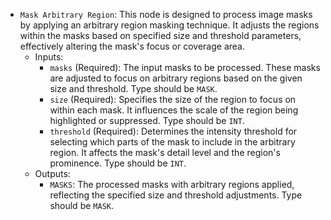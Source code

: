 - `Mask Arbitrary Region`: This node is designed to process image masks by applying an arbitrary region masking technique. It adjusts the regions within the masks based on specified size and threshold parameters, effectively altering the mask's focus or coverage area.
    - Inputs:
        - `masks` (Required): The input masks to be processed. These masks are adjusted to focus on arbitrary regions based on the given size and threshold. Type should be `MASK`.
        - `size` (Required): Specifies the size of the region to focus on within each mask. It influences the scale of the region being highlighted or suppressed. Type should be `INT`.
        - `threshold` (Required): Determines the intensity threshold for selecting which parts of the mask to include in the arbitrary region. It affects the mask's detail level and the region's prominence. Type should be `INT`.
    - Outputs:
        - `MASKS`: The processed masks with arbitrary regions applied, reflecting the specified size and threshold adjustments. Type should be `MASK`.
